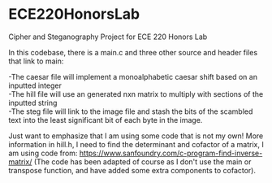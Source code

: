 # ECE220HonorsLab

Cipher and Steganography Project for ECE 220 Honors Lab

In this codebase, there is a main.c and three other source and header files that link to main:

-The caesar file will implement a monoalphabetic caesar shift based on an inputted integer  
-The hill file will use an generated nxn matrix to multiply with sections of the inputted string  
-The steg file will link to the image file and stash the bits of the scambled text into the least significant bit of each byte in the image.

Just want to emphasize that I am using some code that is not my own!
More information in hill.h, I need to find the determinant and cofactor of a matrix,
I am using code from:
https://www.sanfoundry.com/c-program-find-inverse-matrix/
(The code has been adapted of course as I don't use the main or transpose function, and have added some extra components to cofactor).
